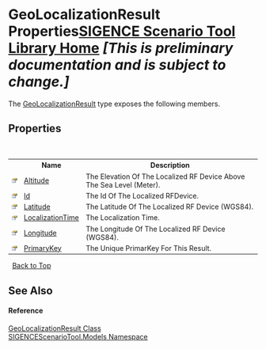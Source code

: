 # GeoLocalizationResult Properties<a href="https://github.com/ObiWanLansi/SIGENCE-Scenario-Tool">SIGENCE Scenario Tool Library Home</a> _**\[This is preliminary documentation and is subject to change.\]**_

The <a href="293bf539-304f-e29d-16b6-063d8b161675.md">GeoLocalizationResult</a> type exposes the following members.


## Properties
&nbsp;<table><tr><th></th><th>Name</th><th>Description</th></tr><tr><td>![Public property](media/pubproperty.gif "Public property")</td><td><a href="3204b133-cc36-5880-df9e-2e5e1191ab1a.md">Altitude</a></td><td>
The Elevation Of The Localized RF Device Above The Sea Level (Meter).</td></tr><tr><td>![Public property](media/pubproperty.gif "Public property")</td><td><a href="848dfddc-be6e-84a4-0cfc-fe09574b03a8.md">Id</a></td><td>
The Id Of The Localized RFDevice.</td></tr><tr><td>![Public property](media/pubproperty.gif "Public property")</td><td><a href="65e177cd-4875-de0b-1a2c-9204134d10b3.md">Latitude</a></td><td>
The Latitude Of The Localized RF Device (WGS84).</td></tr><tr><td>![Public property](media/pubproperty.gif "Public property")</td><td><a href="59fce49c-cbbb-fd72-ea0d-0996c382dd9b.md">LocalizationTime</a></td><td>
The Localization Time.</td></tr><tr><td>![Public property](media/pubproperty.gif "Public property")</td><td><a href="2b84a0ee-b923-e587-ab2a-78c2e745a4a8.md">Longitude</a></td><td>
The Longitude Of The Localized RF Device (WGS84).</td></tr><tr><td>![Public property](media/pubproperty.gif "Public property")</td><td><a href="51ade9c2-c052-2c6f-d9b9-8c2cd91ddd9d.md">PrimaryKey</a></td><td>
The Unique PrimarKey For This Result.</td></tr></table>&nbsp;
<a href="#geolocalizationresult-properties">Back to Top</a>

## See Also


#### Reference
<a href="293bf539-304f-e29d-16b6-063d8b161675.md">GeoLocalizationResult Class</a><br /><a href="f93b21e6-e11a-5c2f-6a3f-e615945fd019.md">SIGENCEScenarioTool.Models Namespace</a><br />